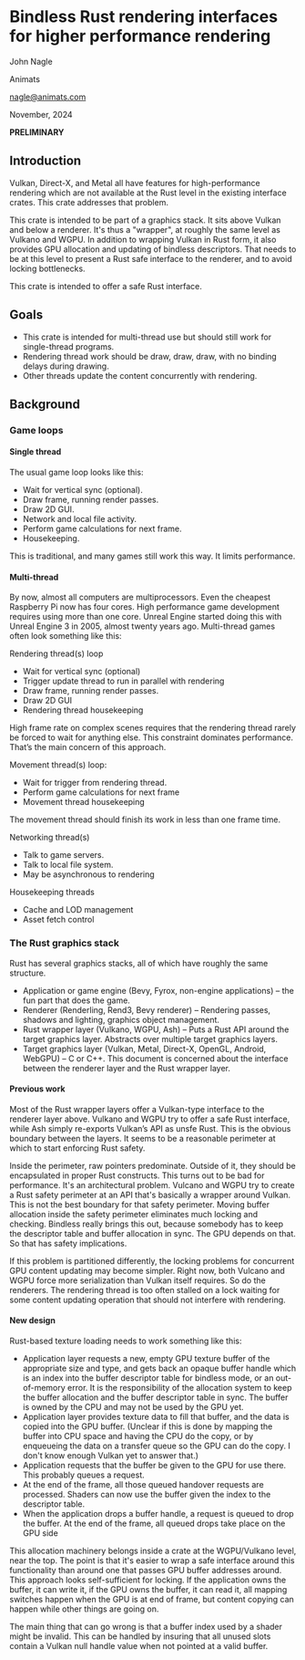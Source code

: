 # Bindless Rust rendering interfaces for higher performance rendering

John Nagle

Animats

nagle@animats.com

November, 2024

**PRELIMINARY**

## Introduction
Vulkan, Direct-X, and Metal all have features for high-performance rendering which are not available at the Rust level in the existing interface crates. This crate addresses that problem.

This crate is intended to be part of a graphics stack. It sits above Vulkan and below a renderer. It's thus a "wrapper", at roughly the same level as Vulkano and WGPU. In addition to wrapping Vulkan in Rust form, it also provides GPU allocation and updating of bindless descriptors. That needs to be at this level to present a Rust safe interface to the renderer, and to avoid locking bottlenecks.

This crate is intended to offer a safe Rust interface.

## Goals
- This crate is intended for multi-thread use but should still work for single-thread programs.
- Rendering thread work should be draw, draw, draw, with no binding delays during drawing.
- Other threads update the content concurrently with rendering.

## Background
### Game loops
#### Single thread
The usual game loop looks like this:
- Wait for vertical sync (optional).
- Draw frame, running render passes.
- Draw 2D GUI.
- Network and local file activity.
- Perform game calculations for next frame.
- Housekeeping.

This is traditional, and many games still work this way. It limits performance.

#### Multi-thread
By now, almost all computers are multiprocessors. Even the cheapest Raspberry Pi now has four cores. High performance game development requires using more than one core. Unreal Engine started doing this with Unreal Engine 3 in 2005, almost twenty years ago. Multi-thread games often look something like this:

Rendering thread(s) loop
- Wait for vertical sync (optional)
- Trigger update thread to run in parallel with rendering
- Draw frame, running render passes.
- Draw 2D GUI
- Rendering thread housekeeping

High frame rate on complex scenes requires that the rendering thread rarely be forced to wait for anything else.
This constraint dominates performance. That’s the main concern of this approach. 

Movement thread(s) loop:

- Wait for trigger from rendering thread.
- Perform game calculations for next frame
- Movement thread housekeeping

The movement thread should finish its work in less than one frame time.

Networking thread(s)
- Talk to game servers.
- Talk to local file system.
- May be asynchronous to rendering

Housekeeping threads
- Cache and LOD management
- Asset fetch control

### The Rust graphics stack
Rust has several graphics stacks, all of which have roughly the same structure.
- Application or game engine (Bevy, Fyrox, non-engine applications) – the fun part that does the game.
- Renderer (Renderling, Rend3, Bevy renderer) – Rendering passes, shadows and lighting, graphics object management.
- Rust wrapper layer (Vulkano, WGPU, Ash) – Puts a Rust API around the target graphics layer. Abstracts over multiple target graphics layers.
- Target graphics layer (Vulkan, Metal, Direct-X, OpenGL, Android, WebGPU) – C or C++.
This document is concerned about the interface between the renderer layer and the Rust wrapper layer.

#### Previous work
Most of the Rust wrapper layers offer a Vulkan-type interface to the renderer layer above.
Vulkano and WGPU try to offer a safe Rust interface, while Ash simply re-exports Vulkan’s API as unsfe Rust.
This is the obvious boundary between the layers.
It seems to be a reasonable perimeter at which to start enforcing Rust safety.

Inside the perimeter, raw pointers predominate. Outside of it, they should be encapsulated in proper Rust constructs.
This turns out to be bad for performance.
It's an architectural problem. Vulcano and WGPU try to create a Rust safety perimeter at an API that's basically a wrapper around Vulkan.
This is not the best boundary for that safety perimeter.
Moving buffer allocation inside the safety perimeter eliminates much locking and checking.
Bindless really brings this out, because somebody has to keep the descriptor table and buffer allocation in sync.
The GPU depends on that. So that has safety implications.

If this problem is partitioned differently, the locking problems for concurrent GPU content updating may become simpler.
Right now, both Vulcano and WGPU force more serialization than Vulkan itself requires. So do the renderers.
The rendering thread is too often stalled on a lock waiting for some content updating operation that should not interfere with rendering.

#### New design
Rust-based texture loading needs to work something like this:

- Application layer requests a new, empty GPU texture buffer of the appropriate size and type, and gets back an opaque buffer handle which is an index into the buffer descriptor table for bindless mode, or an out-of-memory error. It is the responsibility of the allocation system to keep the buffer allocation and the buffer descriptor table in sync. The buffer is owned by the CPU and may not be used by the GPU yet.
- Application layer provides texture data to fill that buffer, and the data is copied into the GPU buffer. (Unclear if this is done by mapping the buffer into CPU space and having the CPU do the copy, or by enqueueing the data on a transfer queue so the GPU can do the copy. I don't know enough Vulkan yet to answer that.)
- Application requests that the buffer be given to the GPU for use there. This probably queues a request.
- At the end of the frame, all those queued handover requests are processed. Shaders can now use the buffer given the index to the descriptor table.
- When the application drops a buffer handle, a request is queued to drop the buffer. At the end of the frame, all queued drops take place on the GPU side

This allocation machinery belongs inside a crate at the WGPU/Vulkano level, near the top. The point is that it's easier to wrap a safe interface around this functionality than around one that passes GPU buffer addresses around. This approach looks self-sufficient for locking. If the application owns the buffer, it can write it, if the GPU owns the buffer, it can read it, all mapping switches happen when the GPU is at end of frame, but content copying can happen while other things are going on.

The main thing that can go wrong is that a buffer index used by a shader might be invalid. This can be handled by insuring that all unused slots contain a Vulkan null handle value when not pointed at a valid buffer.


